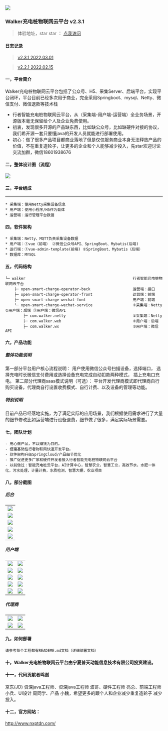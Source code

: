<img src="http://wenhui012.images.nxptdn.com/logo-1.png" />  

### Walker充电桩物联网云平台  v2.3.1

> 体验地址，star star ： [点我访问](https://gitee.com/dnxt111/walker.git)



#### 日志记录

> [v2.3.1   2022.03.01](https://gitee.com/dnxt111/walker.git) 

> [v2.2.1   2022.02.15](https://gitee.com/dnxt111/walker.git)  

 
#### 一，平台简介
Walker充电桩物联网云平台包括了公众号、H5、采集Server、后端平台，实现平台闭环，平台目前已经多次用于商业，完全采用Springboot、mysql、Netty、微信支付、微信退款等技术栈
* 行者智能充电桩物联网云平台，从（采集端-用户端-运营端）全业务场景，开源版本毫无保留给个人及企业免费使用。
* 初衷，发现很多开源的产品缺东西，比如缺公众号，比如缺硬件对接的协议，我们希开源一套只要懂java的开发人员就能进行部署使用。
* 初心：做了很多产品项目都商业落地了但是仅仅服务商业本身无法释放产品的价值，不在重复造轮子，让更多的企业和个人能够减少投入，先star欢迎讨论交流加群，微信18601938676
#### 二，整体设计图（流程）
  <img src="http://wenhui012.images.nxptdn.com/充电平台/diagram/1.jpg"/>

#### 三，平台组成




----

```
* 采集端：使用Netty采集设备信息
* 用户端：使用小程序/H5作为载体
* 运营端：运行管理平台数据
```
#### 四，软件架构
```
* 采集端：Netty、MQTT负责采集设备数据
* 用户端：①vue（前端） ②微信公众号API、SpringBoot、Mybatis(后端)
* 运行端：①vue-admin-template(前端) ②SpringBoot、Mybatis（后端）
* 数据库：MYSQL
```
#### 五，代码结构
```
└─ walker                                                行者智能充电桩物联网云平台
    ├─ open-smart-charge-operator-back                   运营端：接口
    ├─ open-smart-charge-operator-front                  运营端：前端
    ├─ open-smart-charge-wechat-font                     用户端：前端
    └─ open-smart-charge-wechat-service                  ①采集端：Netty ②用户端：后端 ③用户端：微信API 
        ├─ com.walker.netty                              ①采集端：Netty
        ├─ com.walker.web                                ②用户端：后端
        ├─ com.walker.wx                                 ③用户端：微信API
```

#### 六，产品功能

##### 整体功能说明
第一部分平台用户核心流程说明：
    用户使用微信公众号扫描设备，选择端口，
    选择充电时长微信支付费用或选择设备充电完成自动扣款两种模式，
    插上充电口充电。
第二部分代理商saas模式说明（可选）：
    平台开发代理商模式即代理商自行购买设备，代理商自行设置收费模式、自行计费、以及设备的管理等功能。

##### 特别说明
目前产品已经落地实施，为了满足实际的应用场景，我们根据使用需求进行了大量的细节修改比如运营端进行设备退费，细节做了很多，满足实际场景需要。

#### 七，团队计划
```
- 用心做产品，不以赚钱为目的。
- 搭建基础性行者物联网快速开发平台。
- 软件架构升级SpringCloud/产品细节优化
- 推广促进更多厂家和硬件开发者接入行者智能充电桩物联网云平台
- 以前做过：智能充电桩云平台，AI计算中心，智慧农业，智慧工业，高效节水，水肥一体化，污水处理，计量计费，水质检测，智慧大棚，农业项目
```
#### 八，部分截图
##### 后台
<table>
    <tr>
        <td><img src="http://wenhui012.images.nxptdn.com/%E5%85%85%E7%94%B5%E5%B9%B3%E5%8F%B0/pc/1%20%E9%A6%96%E9%A1%B5.png"/></td>
    </tr>
    <tr>
            <td><img src="http://wenhui012.images.nxptdn.com/%E5%85%85%E7%94%B5%E5%B9%B3%E5%8F%B0/pc/2%20%E7%94%A8%E6%88%B7%E7%BB%9F%E8%AE%A1.png"/></td>
        </tr>
    <tr>
        <td><img src="http://wenhui012.images.nxptdn.com/%E5%85%85%E7%94%B5%E5%B9%B3%E5%8F%B0/pc/2-1%20%E8%AE%BE%E5%A4%87%E7%AE%A1%E7%90%86%EF%BC%88%E7%BB%9F%E8%AE%A1%EF%BC%89.png"/></td>
    </tr>
    <tr>
        <td><img src="http://wenhui012.images.nxptdn.com/%E5%85%85%E7%94%B5%E5%B9%B3%E5%8F%B0/pc/2-3%20%E9%94%80%E5%94%AE%E7%BB%9F%E8%AE%A1.png"/></td>
    </tr>
    <tr>
        <td><img src="http://wenhui012.images.nxptdn.com/%E5%85%85%E7%94%B5%E5%B9%B3%E5%8F%B0/pc/2-2%20%E8%AE%BE%E5%A4%87%E7%AE%A1%E7%90%86%EF%BC%88%E5%9C%B0%E5%9D%80%EF%BC%89.png"/></td>
    </tr>
</table>

##### 用户端
<table>
    <tr>
        <td><img src="http://wenhui012.images.nxptdn.com/%E5%85%85%E7%94%B5%E5%B9%B3%E5%8F%B0/mobile/0%20%E8%BE%93%E5%85%A5%E8%AE%BE%E5%A4%87%E7%A0%81.png"/></td>
        <td><img src="http://wenhui012.images.nxptdn.com/%E5%85%85%E7%94%B5%E5%B9%B3%E5%8F%B0/mobile/0%20%E9%A6%96%E9%A1%B5.png"/></td>
    </tr>
    <tr>
        <td><img src="http://wenhui012.images.nxptdn.com/%E5%85%85%E7%94%B5%E5%B9%B3%E5%8F%B0/mobile/1%20%E6%89%AB%E6%8F%8F.png"/></td>
        <td><img src="http://wenhui012.images.nxptdn.com/%E5%85%85%E7%94%B5%E5%B9%B3%E5%8F%B0/mobile/1%20%E7%BB%91%E5%AE%9A%E6%89%8B%E6%9C%BA%E5%8F%B7.png"/></td>
    </tr>
    <tr>
        <td><img src="http://wenhui012.images.nxptdn.com/%E5%85%85%E7%94%B5%E5%B9%B3%E5%8F%B0/mobile/2%20%E6%89%AB%E7%A0%81%E6%88%90%E5%8A%9F.png"/></td>
        <td><img src="http://wenhui012.images.nxptdn.com/%E5%85%85%E7%94%B5%E5%B9%B3%E5%8F%B0/mobile/%E6%8F%90%E7%8E%B0.png"/></td>
    </tr>
    <tr>
        <td><img src="http://wenhui012.images.nxptdn.com/%E5%85%85%E7%94%B5%E5%B9%B3%E5%8F%B0/mobile/3%20%E6%8C%89%E5%B0%8F%E6%97%B6%E6%94%B6%E8%B4%B9%E6%A0%87%E5%87%86.png"/></td>
        <td><img src="http://wenhui012.images.nxptdn.com/%E5%85%85%E7%94%B5%E5%B9%B3%E5%8F%B0/mobile/4%20%E6%94%AF%E4%BB%98%E6%88%90%E5%8A%9F%E5%A4%87%E4%BB%BD.png"/></td>
    </tr>
    <tr>
        <td><img src="http://wenhui012.images.nxptdn.com/%E5%85%85%E7%94%B5%E5%B9%B3%E5%8F%B0/mobile/5%20%E4%BD%99%E9%A2%9D%E5%85%85%E5%80%BC.png"/></td>
        <td><img src="http://wenhui012.images.nxptdn.com/%E5%85%85%E7%94%B5%E5%B9%B3%E5%8F%B0/mobile/6%20%E6%88%91%E7%9A%84%281%29.png"/></td>
    </tr>
</table>

##### 代理商
<table>
    <tr>
        <td><img src="http://wenhui012.images.nxptdn.com/%E5%85%85%E7%94%B5%E5%B9%B3%E5%8F%B0/dailishang/1%20%E4%BB%A3%E7%90%86%E5%95%86%E7%99%BB%E5%BD%95.png"/></td>
        <td><img src="http://wenhui012.images.nxptdn.com/%E5%85%85%E7%94%B5%E5%B9%B3%E5%8F%B0/dailishang/2%20%E4%BB%A3%E7%90%86%E5%95%86%E5%8A%9F%E8%83%BD%E5%88%97%E8%A1%A8.png"/></td>
    </tr>
    <tr>
        <td><img src="http://wenhui012.images.nxptdn.com/%E5%85%85%E7%94%B5%E5%B9%B3%E5%8F%B0/dailishang/3-1%20%E8%AE%BE%E5%A4%87%E7%AE%A1%E7%90%86.png"/></td>
        <td><img src="http://wenhui012.images.nxptdn.com/%E5%85%85%E7%94%B5%E5%B9%B3%E5%8F%B0/dailishang/3-2%20%E8%AE%BE%E5%A4%87%E7%AE%A1%E7%90%86%EF%BC%88%E5%B1%95%E5%BC%80%EF%BC%89.png"/></td>
    </tr>
    
    
</table>


#### 九，如何部署
```
请参考每个工程都有READEME.md文档（详细部署文档）
```
#### 十，Walker充电桩物联网云平台由宁夏普天动能信息技术有限公司投资建设。
#### 十一，代码贡献者鸣谢
京东(JD) 资深java工程师、资深java工程师 波哥、硬件工程师 亮总、前端工程师 小兵、UI设计 周同学、产品 小魏，希望更多的跟个人和企业减少重复造轮子
减少投入。

#### 十二，官方网站：

http://www.nxptdn.com/
